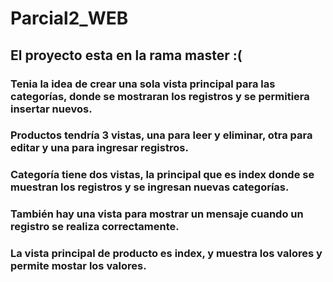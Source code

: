 # Parcial2_WEB
## El proyecto esta en la rama master :( 
### Tenia la idea de crear una sola vista principal para las categorías, donde se mostraran los registros y se permitiera insertar nuevos.
### Productos tendría 3 vistas, una para leer y eliminar, otra para editar y una para ingresar registros.
### Categoría tiene dos vistas, la principal que es index donde se muestran los registros y se ingresan nuevas categorías.
### También hay una vista para mostrar un mensaje cuando un registro se realiza correctamente.
### La vista principal de producto es index, y muestra los valores y permite mostar los valores.
